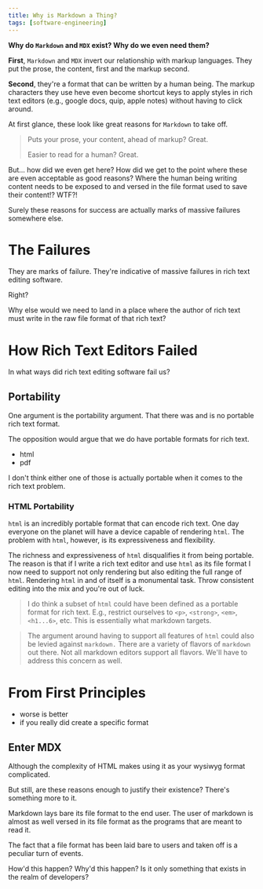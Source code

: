 ```yaml
---
title: Why is Markdown a Thing?
tags: [software-engineering]
---
```


**Why do `Markdown` and `MDX` exist? Why do we even need them?**

**First**, `Markdown` and `MDX` invert our relationship with markup languages. They put the prose, the content, first and the markup second.

**Second**, they're a format that can be written by a human being. The markup characters they use heve even become shortcut keys to apply styles in rich text editors (e.g., google docs, quip, apple notes) without having to click around.

At first glance, these look like great reasons for `Markdown` to take off.

> Puts your prose, your content, ahead of markup? Great.
> 
> Easier to read for a human? Great.

But... how did we even get here? How did we get to the point where these are even acceptable as good reasons? Where the human being writing content needs to be exposed to and versed in the file format used to save their content!? WTF?!

Surely these reasons for success are actually marks of massive failures somewhere else.

# The Failures

They are marks of failure. They're indicative of massive failures in rich text editing software.

Right?

Why else would we need to land in a place where the author of rich text must write in the raw file format of that rich text?

# How Rich Text Editors Failed

In what ways did rich text editing software fail us?

## Portability

One argument is the portability argument. That there was and is no portable rich text format.

The opposition would argue that we do have portable formats for rich text.
- html
- pdf

I don't think either one of those is actually portable when it comes to the rich text problem.

### HTML Portability

 `html` is an incredibly portable format that can encode rich text. One day everyone on the planet will have a device capable of rendering `html`. The problem with `html`, however, is its expressiveness and flexibility.

The richness and expressiveness of `html` disqualifies it from being portable. The reason is that if I write a rich text editor and use `html` as its file format I now need to support not only rendering but also editing the full range of `html`. Rendering `html` in and of itself is a monumental task. Throw consistent editing into the mix and you're out of luck.

> I do think a subset of `html` could have been defined as a portable format for rich text. E.g., restrict ourselves to `<p>`, `<strong>`, `<em>`, `<h1...6>`, etc. This is essentially what markdown targets.
 
> The argument around having to support all features of `html` could also be levied against `markdown.` There are a variety of flavors of `markdown` out there. Not all markdown editors support all flavors. We'll have to address this concern as well.

# From First Principles
- worse is better
- if you really did create a specific format


## Enter MDX



Although the complexity of HTML makes using it as your wysiwyg format complicated.



But still, are these reasons enough to justify their existence? There's something more to it.

Markdown lays bare its file format to the end user. The user of markdown is almost as well versed in its file format as the programs that are meant to read it.

The fact that a file format has been laid bare to users and taken off is a peculiar turn of events.

How'd this happen? Why'd this happen? Is it only something that exists in the realm of developers?